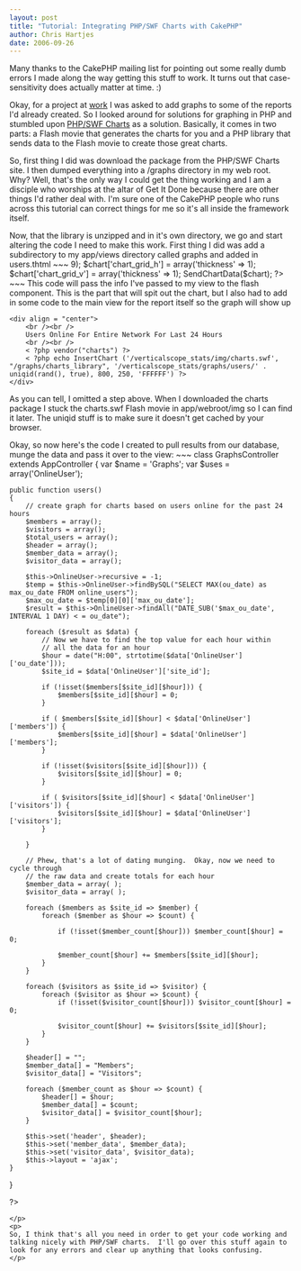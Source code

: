 ```yaml
--- 
layout: post
title: "Tutorial: Integrating PHP/SWF Charts with CakePHP"
author: Chris Hartjes
date: 2006-09-26
---
```

<p>Many thanks to the CakePHP mailing list for pointing out some really dumb errors I made along the way getting this stuff to work.  It turns out that case-sensitivity does actually matter at time. :)
</p>
<p>
Okay, for a project at <a href="http://www.verticalscope.com">work</a> I was asked to add graphs to some of the reports I'd already created.  So I looked around for solutions for graphing in PHP and stumbled upon <a href="http://www.maani.us/charts/">PHP/SWF Charts</a> as a solution.  Basically, it comes in two parts:  a Flash movie that generates the charts for you and a PHP library that sends data to the Flash movie to create those great charts.
</p>
<p>
So, first thing I did was download the package from the PHP/SWF Charts site.  I then dumped everything into a /graphs directory in my web root.  Why?  Well, that's the only way I could get the thing working and I am a disciple who worships at the altar of Get It Done because there are other things I'd rather deal with.  I'm sure one of the CakePHP people who runs across this tutorial can correct things for me so it's all inside the framework itself.
</p>
<p>
Now, that the library is unzipped and in it's own directory, we go and start altering the code I need to make this work.   First thing I did was add a subdirectory to my app/views directory called graphs and added in users.thtml
~~~
<?php
vendor('charts');
$chart['chart_data'] = array($header, $member_data, $visitor_data);
$chart['chart_type'] = 'stacked area';
$chart['axis_category'] = array('size' => 9);
$chart['chart_grid_h'] = array('thickness' => 1);
$chart['chart_grid_v'] = array('thickness' => 1);
SendChartData($chart);
?>
~~~
This code will pass the info I've passed to my view to the flash component.  This is the part that will spit out the chart, but I also had to add in some code to the main view for the report itself so the graph will show up

~~~
<div align = "center">
	<br /><br />
	Users Online For Entire Network For Last 24 Hours
	<br /><br />
	< ?php vendor("charts") ?>
	< ?php echo InsertChart ('/verticalscope_stats/img/charts.swf', "/graphs/charts_library", '/verticalscope_stats/graphs/users/' . uniqid(rand(), true), 800, 250, 'FFFFFF') ?>
</div>
~~~
As you can tell, I omitted a step above.  When I downloaded the charts package I stuck the charts.swf Flash movie in app/webroot/img so I can find it later.  The uniqid stuff is to make sure it doesn't get cached by your browser.
</p>
<p>
Okay, so now here's the code I created to pull results from our database, munge the data and pass it over to the view:
~~~
class GraphsController extends AppController
{
	var $name = 'Graphs';
	var $uses = array('OnlineUser');
	
	public function users()
	{
		// create graph for charts based on users online for the past 24 hours
		$members = array();
		$visitors = array();
		$total_users = array();
		$header = array();
		$member_data = array();
		$visitor_data = array();
        
		$this->OnlineUser->recursive = -1;		
		$temp = $this->OnlineUser->findBySQL("SELECT MAX(ou_date) as max_ou_date FROM online_users");
		$max_ou_date = $temp[0][0]['max_ou_date'];		
		$result = $this->OnlineUser->findAll("DATE_SUB('$max_ou_date', INTERVAL 1 DAY) < = ou_date");
		
        foreach ($result as $data) {
            // Now we have to find the top value for each hour within
            // all the data for an hour
            $hour = date("H:00", strtotime($data['OnlineUser']['ou_date']));
            $site_id = $data['OnlineUser']['site_id'];

            if (!isset($members[$site_id][$hour])) {
                $members[$site_id][$hour] = 0; 
            }

            if ( $members[$site_id][$hour] < $data['OnlineUser']['members']) {
                $members[$site_id][$hour] = $data['OnlineUser']['members'];
            }

            if (!isset($visitors[$site_id][$hour])) {
                $visitors[$site_id][$hour] = 0;
            }

            if ( $visitors[$site_id][$hour] < $data['OnlineUser']['visitors']) {
                $visitors[$site_id][$hour] = $data['OnlineUser']['visitors'];
            }

		}

        // Phew, that's a lot of dating munging.  Okay, now we need to cycle through
        // the raw data and create totals for each hour
        $member_data = array( );
        $visitor_data = array( );

        foreach ($members as $site_id => $member) {
            foreach ($member as $hour => $count) {
                
                if (!isset($member_count[$hour])) $member_count[$hour] = 0;
                
                $member_count[$hour] += $members[$site_id][$hour];
            }
        }

        foreach ($visitors as $site_id => $visitor) {
            foreach ($visitor as $hour => $count) {
                if (!isset($visitor_count[$hour])) $visitor_count[$hour] = 0;
                
                $visitor_count[$hour] += $visitors[$site_id][$hour];
            }
        }

		$header[] = "";
		$member_data[] = "Members";
		$visitor_data[] = "Visitors";
        
        foreach ($member_count as $hour => $count) {
			$header[] = $hour;
			$member_data[] = $count;
			$visitor_data[] = $visitor_count[$hour];
		}

		$this->set('header', $header);
		$this->set('member_data', $member_data);
		$this->set('visitor_data', $visitor_data);
		$this->layout = 'ajax';
	}
}

?>
~~~
</p>
<p>
So, I think that's all you need in order to get your code working and talking nicely with PHP/SWF charts.  I'll go over this stuff again to look for any errors and clear up anything that looks confusing.
</p>
